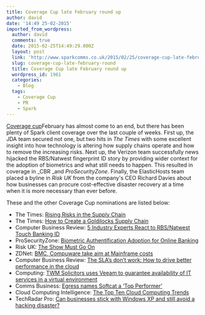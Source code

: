```yaml
---
title: Coverage Cup late February round up
author: david
date: '14:49 25-02-2015'
imported_from_wordpress:
  author: david
  comments: true
  date: 2015-02-25T14:49:29.000Z
  layout: post
  link: 'http://www.sparkcomms.co.uk/2015/02/25/coverage-cup-late-february-round/'
  slug: coverage-cup-late-february-round
  title: Coverage Cup late February round up
  wordpress_id: 1961
  categories:
    - Blog
  tags:
    - Coverage Cup
    - PR
    - Spark
---
```


[Coverage cup](Coverage-cup-167x300.jpg)February has almost come to an end, but there has been plenty of Spark client coverage over the last couple of weeks. First up, the JDA team secured not one, but two hits in _The Times_ with some excellent insight into how technology is altering how supply chains operate and how to remove the increasing risks. Next up, the Verizon team successfully news hijacked the RBS/Natwest fingerprint ID story by providing wider context for the adoption of biometrics and what still needs to happen. This resulted in coverage in _CBR _and _ProSecurityZone_. Finally, the ElasticHosts team placed a byline in _Risk UK_ from the company's CEO Richard Davies about how businesses can procure cost-effective disaster recovery at a time when it is more necessary than ever before.

These and the other Coverage Cup nominations are listed below:

  * The Times: [Rising Risks in the Supply Chain](http://raconteur.net/business/rising-risks-in-supply-chain)
  * The Times: [How to Create a Goldilocks Supply Chain](http://raconteur.net/business/how-to-create-a-goldielocks-supply-chain)
  * Computer Business Review: [5 Industry Experts React to RBS/Natwest Touch Banking ID](http://www.cbronline.com/news/mobile-and-tablets/5-industry-experts-react-to-rbsnatwest-touch-id-banking-4515018)
  * ProSecurityZone: [Biometric Authentification Adoption for Online Banking](http://www.itproportal.com/2015/02/24/verizon-internet-of-things-already-huge-market/)
  * Risk UK: [The Show Must Go On](http://www.risk-uk.com/issues/riskfeb15.htm)
  * ZDNet: [BMC, Compuware take aim at Mainframe costs](http://www.zdnet.com/article/bmc-compuware-take-aim-at-mainframe-costs/)
  * Computer Business Review: [The SLA’s don’t work: How to drive better performance in the cloud](http://www.cbronline.com/blogs/cbr-rolling-blog/the-slas-dont-work-how-to-drive-better-performance-in-the-cloud)
  * Computing: [TWM Solicitors uses Veeam to guarantee availability of IT services in a virtual environment](http://www.computing.co.uk/ctg/news/2395716/twm-solicitors-uses-veeam-to-guarantee-availability-of-it-services-in-virtual-environment)
  * Comms Business: [Egress names Softcat a ‘Top Performer’](http://commsbusiness.co.uk/news/egress-names-softcat-a-top-performer/)
  * Cloud Computing Intelligence: [The Top Ten Cloud Computing Trends](http://www.cloudcomputingintelligence.com/features/item/1842-the-top-10-cloud-computing-trends)
  * TechRadar Pro: [Can businesses stick with Windows XP and still avoid a hacking disaster?](http://www.techradar.com/news/software/operating-systems/can-businesses-stick-with-windows-xp-and-still-avoid-a-hacking-disaster--1284776/2)
